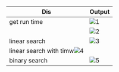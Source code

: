 |Dis|Output|
|------------|----------|
|get run time|![1](https://github.com/user-attachments/assets/816090ec-4f72-46ca-abd3-544af3cb0fa7)|
||![2](https://github.com/user-attachments/assets/c1c80999-45af-4b37-98d0-54d01e26a7cd)|
|linear search|![3](https://github.com/user-attachments/assets/bf8d9280-ec9a-4537-8591-b4efa5692eaa)|
|linear search with timw![4](https://github.com/user-attachments/assets/d26a943f-3dcd-4c32-b259-4e82e9453849)|
|binary search|![5](https://github.com/user-attachments/assets/6fd46bd8-fe32-4fad-adf2-06446f87ff93)|


